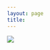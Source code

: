 ```yaml
---
layout: page
title:
---
```


<img onclick="rotate();" id="image" src="http://slasm.com/images/tblock.gif"/>
